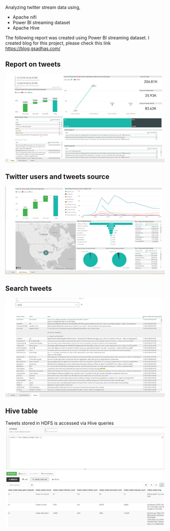 Analyzing twitter stream data using,
- Apache nifi
- Power BI streaming dataset
- Apache Hive

The following report was created using Power BI streaming dataset. I created blog for this project, please check this link https://blog.gsadhas.com/

## Report on tweets
![alt text](https://github.com/gsadhas/apache-nifi-twitter-analysis/blob/master/images/tweets.png)

## Twitter users and tweets source
![alt text](https://github.com/gsadhas/apache-nifi-twitter-analysis/blob/master/images/user_sources.png)

## Search tweets
![alt text](https://github.com/gsadhas/apache-nifi-twitter-analysis/blob/master/images/search.png)

## Hive table
Tweets stored in HDFS is accessed via Hive queries
![alt text](https://github.com/gsadhas/apache-nifi-twitter-analysis/blob/master/images/hive_table.png)
